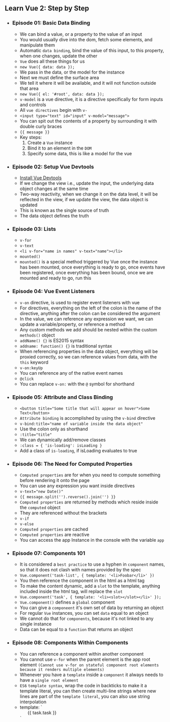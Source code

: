 ## Learn Vue 2: Step by Step

- ### Episode 01: Basic Data Binding
  
    - We can bind a value, or a property to the value of an input
    - You would usually dive into the dom, fetch some elements, and manipulate them
    - Automatic `data binding`, bind the value of this input, to this property, when one changes, update the other
    - `Vue` does all these things for us
    - `new Vue({
        data: data
      });`
    - We pass in the data, or the model for the instance
    - Next we must define the surface area 
    - We tell it where it will be available, and it will not function outside that area 
    - `new Vue({
        el: '#root',
        data: data
      });`
    - `v-model` is a vue directive, it is a directive specifically for form inputs and controls
    - All `vue directives` begin with `v-`
    - `<input type="text" id="input" v-model="message">`
    - You can spit out the contents of a property by surrounding it with double curly braces
    - `{{ message }}`
    - Key steps:
      1. Create a `Vue` instance
      2. Bind it to an element in the `DOM`
      3. Specify some data, this is like a model for the vue
  
- ### Episode 02: Setup Vue Devtools
  
    - [Install Vue Devtools](https://chrome.google.com/webstore/detail/vuejs-devtools/nhdogjmejiglipccpnnnanhbledajbpd?hl=en)
    - If we change the view i.e., update the input, the underlying data object changes at the same time
    - Two-way reactivity, when we change it on the data level, it will be reflected in the view, if we update the view, the data object is updated
    - This is known as the single source of truth
    - The data object defines the truth
  
- ### Episode 03: Lists
  
    - `v-for`
    - `v-text`
    - `<li v-for="name in names" v-text="name"></li>`
    - `mounted()` 
    - `mounted()` is a special method triggered by Vue once the instance has been mounted, once everything is ready to go, once events have been registered, once everything has been bound, once we are mounted and ready to go, run this
    
- ### Episode 04: Vue Event Listeners
    
    - `v-on` directive, is used to register event listeners with vue
    - For directives, everything on the left of the colon is the name of the directive, anything after the colon can be considered the argument 
    - In the value, we can reference any expression we want, we can update a variable/property, or reference a method
    - Any custom methods we add should be nested within the custom `methods()` object
    - `addName() {}` is ES2015 syntax
    - `addname: function() {}` is traditional syntax
    - When referencing properties in the data object, everything will be proxied correctly, so we can reference values from data, with the `this` keyword
    - `v-on:keyUp`
    - You can reference any of the native event names
    - `@click`
    - You can replace `v-on:` with the `@` symbol for shorthand
    
- ### Episode 05: Attribute and Class Binding
  
    - `<button title="Some title that will appear on hover">Some Text</button>`
    - `Attribute binding` is accomplished by using the `v-bind` directive    
    - `v-bind:title="name of variable inside the data object"`
    - Use the colon only as shorthand
    - `:title="title"`
    - We can dynamically add/remove classes
    - `:class = { 'is-loading': isLoading }`
    - Add a class of `is-loading`, if isLoading evaluates to true
  
- ### Episode 06: The Need for Computed Properties
  
    - `Computed properties` are for when you need to compute something before rendering it onto the page
    - You can use any expression you want inside directives
    - `v-text="new Date()"`
    - `{{ message.split('').reverse().join('') }}` 
    - `Computed properties` are returned by methods which reside inside the `computed` object
    - They are referenced without the brackets
    - `v-if`
    - `v-else`
    - `Computed properties` are cached
    - `Computed properties` are reactive
    - You can access the app Instance in the console with the variable `app`
  
- ### Episode 07: Components 101

    - It is considered a `best practice` to use a hyphen in `component` names, so that it does not clash with names provided by the spec
    - `Vue.component('task-list', {
        template: '<li>Foobar</li>'
      })` 
    - You then reference the component in the html as a html tag
    - To make the content dynamic, add a `slot` to the template, anything included inside the html tag, will replace the `slot`
    - `Vue.component('task', {
        template: '<li><slot></slot></li>'
      });`
    - `Vue.component()` defines a `global` component
    - You can give a `componeent` it's own set of data by returning an object
    - For regular `Vue` instances, you can set `data` equal to an object
    - We cannot do that for `components`, because it's not linked to any single instance
    - Data can be equal to a `function` that returns an object 
  
- ### Episode 08: Components Within Components

    - You can reference a component within another component
    - You cannot use `v-for` when the parent element is the app root element `(Cannot use v-for on stateful component root elements because it renders multiple elements)`
    - Whenever you have a `template` inside a `component` it always needs to have a `single root element`
    - `ES6` `template syntax`, wrap the code in backticks to make it a template literal, you can then create multi-line strings where new lines are part of the `template literal`, you can also use string interpolation
    -  template: `
        <ul>
            <task v-for="task in tasks">{{ task.task }}</task>
        </ul>`